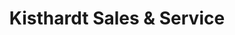 ---
title: "Kisthardt Sales & Service"
url: /delano/kisthardt-sales-and-service/
shop: car repair
---